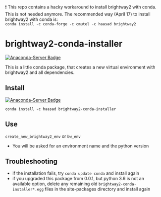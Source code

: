 :heavy_exclamation_mark: This repo contains a hacky workaround to install brightway2 with conda. This is not needed anymore. The recommended way (April 17)  to install brightway2 with conda is:  
```conda install -c conda-forge -c cmutel -c haasad brightway2```  

# brightway2-conda-installer
[![Anaconda-Server Badge](https://anaconda.org/haasad/brightway2-conda-installer/badges/version.svg)](https://anaconda.org/haasad/brightway2-conda-installer) 

This is a little conda package, that creates a new virtual environment with brightway2 and all dependencies.

## Install
[![Anaconda-Server Badge](https://anaconda.org/haasad/brightway2-conda-installer/badges/installer/conda.svg)](https://conda.anaconda.org/haasad)

`conda install -c haasad brightway2-conda-installer`

## Use
`create_new_brightway2_env` or `bw_env`  
- You will be asked for an environment name and the python version

## Troubleshooting
- if the installation fails, try `conda update conda` and install again
- if you upgraded this package from 0.0.1, but python 3.6 is not an available option, delete any remaining old `brightway2-conda-installer*.egg` files in the site-packages directory and install again

